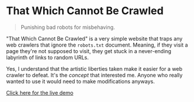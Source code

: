 # That Which Cannot Be Crawled

> Punishing bad robots for misbehaving.

"That Which Cannot Be Crawled" is a very simple website that traps
any web crawlers that ignore the `robots.txt` document. Meaning, if
they visit a page they're not supposed to visit, they get stuck in
a never-ending labyrinth of links to random URLs.

Yes, I understand that the artistic liberties taken make it easier
for a web crawler to defeat. It's the *concept* that interested me.
Anyone who really wanted to use it would need to make modifications
anyways.

[Click here for the live demo](http://thatwhichcannotbecrawled.krashdev.com/)
